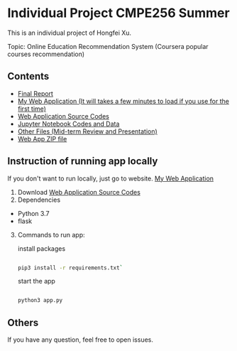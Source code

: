 # Individual Project CMPE256 Summer 

This is an individual project of Hongfei Xu.

Topic: Online Education Recommendation System (Coursera popular courses recommendation)



## Contents

* [Final Report](https://github.com/256xu/cmpe256individual/blob/master/Report_Hongfei_Xu.pdf)
* [My Web Application (It will takes a few minutes to load if you use for the first time)](https://xu256indiv.herokuapp.com/)
* [Web Application Source Codes](https://github.com/256xu/256iniv)
* [Jupyter Notebook Codes and Data](https://github.com/256xu/cmpe256individual/tree/master/codes(jupyter)_and_data)
* [Other Files (Mid-term Review and Presentation)](https://github.com/256xu/cmpe256individual/tree/master/slides_and_mid_review)
* [Web App ZIP file](https://github.com/256xu/cmpe256individual/blob/master/app_cousera_recommender.zip)


## Instruction of running app locally

If you don't want to run locally, just go to website.
[My Web Application ](https://xu256indiv.herokuapp.com/)


1. Download [Web Application Source Codes](https://github.com/256xu/256iniv)
2. Dependencies 
* Python 3.7
* flask

3. Commands to run app:
 
   install packages
   ```bash

   pip3 install -r requirements.txt`
   ```

   start the app 
   ```bash

   python3 app.py
   ```

## Others
If you have any question, feel free to open issues.

